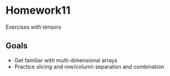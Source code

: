 # Homework11

Exercises with tensors

## Goals

- Get familiar with multi-dimensional arrays
- Practice slicing and row/column separation and combination
